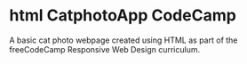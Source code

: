 # html CatphotoApp CodeCamp
A basic cat photo webpage created using HTML as part of the freeCodeCamp Responsive Web Design curriculum.

